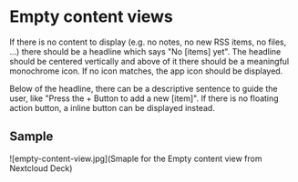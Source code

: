 # Empty content views

If there is no content to display (e.g. no notes, no new RSS items, no files, ...) there should be a headline which says "No [items] yet". The headline should be centered vertically and above of it there should be a meaningful monochrome icon. If no icon matches, the app icon should be displayed.

Below of the headline, there can be a descriptive sentence to guide the user, like "Press the + Button to add a new [item]". If there is no floating action button, a inline button can be displayed instead.

## Sample

![empty-content-view.jpg](Smaple for the Empty content view from Nextcloud Deck)
